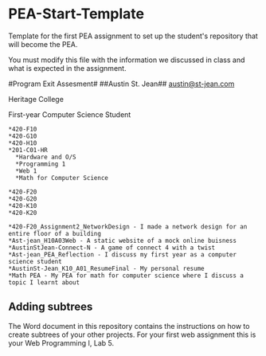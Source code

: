 # PEA-Start-Template
Template for the first PEA assignment to set up the student's repository that will become the PEA. 

You must modify this file with the information we discussed in class and what is expected in the assignment.

#Program Exit Assesment#
  ##Austin St. Jean##
   <a href="austin@st-jean.com">austin@st-jean.com</a>
    <p>Heritage College<p>
    <p>First-year Computer Science Student</p>
    
    *420-F10
    *420-G10
    *420-H10
    *201-C01-HR
      *Hardware and O/S
      *Programming 1
      *Web 1
      *Math for Computer Science
      
    *420-F20
    *420-G20
    *420-K10
    *420-K20
    
    *420-F20_Assignment2_NetworkDesign - I made a network design for an entire floor of a building
    *Ast-jean_H10A03Web - A static website of a mock online buisness
    *AustinStJean-Connect-N - A game of connect 4 with a twist
    *Ast-jean_PEA_Reflection - I discuss my first year as a computer science student
    *AustinSt-Jean_K10_A01_ResumeFinal - My personal resume
    *Math PEA - My PEA for math for computer science where I discuss a topic I learnt about
## Adding subtrees

The Word document in this repository contains the instructions on how to create subtrees of your other projects. For your first web assignment this is your Web Programming I, Lab 5.
